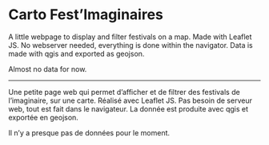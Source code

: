 # Carto Fest’Imaginaires

A little webpage to display and filter festivals on a map. Made with Leaflet JS. No webserver needed, everything is done within the navigator. Data is made with qgis and exported as geojson.

Almost no data for now.

---

Une petite page web qui permet d’afficher et de filtrer des festivals de l’imaginaire, sur une carte. Réalisé avec Leaflet JS. Pas besoin de serveur web, tout est fait dans le navigateur. La donnée est produite avec qgis et exportée en geojson.

Il n’y a presque pas de données pour le moment.
